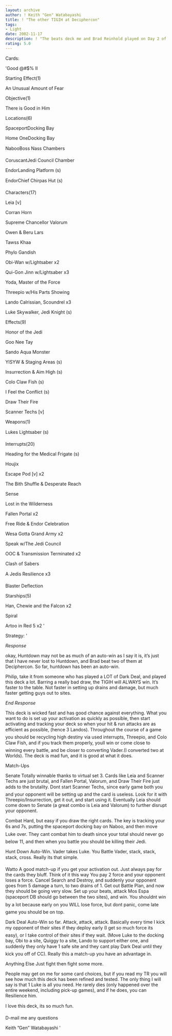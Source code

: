 ```yaml
---
layout: archive
author: ! Keith "Gen" Watabayashi
title: ! "The other TIGIH at Deciphercon"
tags:
- Light
date: 2002-11-17
description: ! "The beats deck me and Brad Reinhold played on Day 2 of worlds. Read the my TR to see how it did."
rating: 5.0
---
```

Cards: 

'Good @#$% II

Starting Effect(1)

An Unusual Amount of Fear


Objective(1)

There is Good in Him


Locations(6)

SpaceportDocking Bay

Home OneDocking Bay

NabooBoss Nass Chambers

CoruscantJedi Council Chamber

EndorLanding Platform (s)

EndorChief Chirpas Hut (s)


Characters(17)

Leia [v]

Corran Horn

Supreme Chancellor Valorum

Owen & Beru Lars

Tawss Khaa

Phylo Gandish

Obi-Wan w/Lightsaber x2

Qui-Gon Jinn w/Lightsaber x3

Yoda, Master of the Force

Threepio w/His Parts Showing

Lando Calrissian, Scoundrel x3

Luke Skywalker, Jedi Knight (s)


Effects(9)

Honor of the Jedi

Goo Nee Tay  

Sando Aqua Monster

YISYW & Staging Areas (s)

Insurrection & Aim High (s)

Colo Claw Fish (s)

I Feel  the Conflict (s)

Draw Their Fire

Scanner Techs [v]


Weapons(1)

Lukes Lightsaber (s)


Interrupts(20)

Heading for the Medical Frigate (s)

Houjix

Escape Pod [v] x2

The Bith Shuffle & Desperate Reach

Sense

Lost in the Wilderness

Fallen Portal x2

Free Ride & Endor Celebration

Wesa Gotta Grand Army x2

Speak w/The Jedi Council 

OOC & Transmission Terminated x2

Clash of Sabers

A Jedis Resilience x3

Blaster Deflection


Starships(5)

Han, Chewie and the Falcon x2

Spiral

Artoo in Red 5 x2 '

Strategy: '

*Response*


okay, Huntdown may not be as much of an auto-win as I say it is, it’s just that I have never lost to Huntdown, and Brad beat two of them at Deciphercon. So far, huntdown has been an auto-win.


Philip, take it from someone who has played a LOT of Dark Deal, and played this deck a lot. Barring a really bad draw, the TIGIH will ALWAYS win. It’s faster to the table. Not faster in setting up drains and damage, but much faster getting guys out to sites.


*End Response*


This deck is wicked fast and has good chance against everything. What you want to do is set up your activation as quickly as possible, then start activating and tracking your deck so when your hit & run attacks are as efficient as possible, (hence 3 Landos). Throughout the course of a game you should be recycling high destiny via used interrupts,  Threepio, and Colo Claw Fish, and if you track them properly, youll win or come close to winning every battle, and be closer to converting Vader.(I converted two at Worlds). The deck is mad fun, and it is good at what it does. 


Match-Ups


Senate Totally winnable thanks to virtual set 3. Cards like Leia and Scanner Techs are just brutal, and Fallen Portal, Valorum, and Draw Their Fire just adds to the brutality. Dont start Scanner Techs, since early game both you and your opponent will be setting up and the card is useless. Look for it with Threepio/Insurrection, get it out, and start using it. Eventually Leia should come down to Senate (a great combo is Leia and Valorum) to further disrupt your opponent. 


Combat Hard, but easy if you draw the right cards. The key is tracking your 6s and 7s, putting the spaceport docking bay on Naboo, and then move Luke over. They cant combat him to death since your total should never go below 11, and then when you battle you should be killing their Jedi.


Hunt Down Auto-Win. Vader takes Luke. You Battle Vader, stack, stack, stack, cross. Really its that simple.


Watto A good match-up if you get your activation out. Just always pay for the cards they bluff. Think of it this way You pay 2 force and your opponent loses a force. Cancel Search and Destroy, and  suddenly your opponent goes from 5 damage a turn, to two drains of 1. Get out Battle Plan, and now they should be going very slow. Set up your beats, attack Mos Espa (spaceport DB should go between the two sites), and win. You shouldnt win by a lot because early on you WILL lose force,  but dont panic, come late game you should be on top.


Dark Deal Auto-Win so far. Attack, attack, attack. Basically every time I kick my opponent of their sites if they deploy early (I get so much force its easy), or I take control of their sites if they wait. (Move Luke to the docking bay, Obi to a site, Quiggy to a site, Lando to support either one, and suddenly they only have 1 safe site and they cant play Dark Deal until they kick you off of CC). Really this a match-up you have an advantage in.


Anything Else Just fight then fight some more.



People may get on me for some card choices, but if you read  my TR you will see how much this deck has been refined and tested. The only thing I will say is that 1 Luke is all you need. He rarely dies (only happened over the entire weekend, including pick-up games), and if he does, you can Resilience him.


I love this deck, its so much fun.


D-mail me any questions


Keith ”Gen” Watabayashi  '